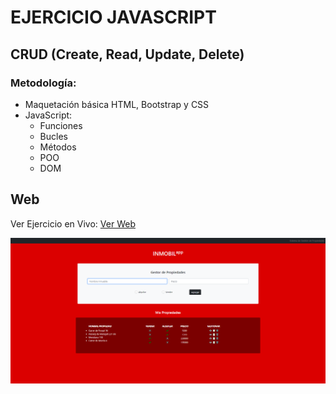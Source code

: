 # EJERCICIO JAVASCRIPT

## CRUD (Create, Read, Update, Delete)

### Metodología:
- Maquetación básica HTML, Bootstrap y CSS
- JavaScript: 
    - Funciones
    - Bucles
    - Métodos
    - POO
    - DOM

## Web
Ver Ejercicio en Vivo: [Ver Web](https://bit.ly/38xgkW2)


![Screen Versión](https://github.com/maomur/ejercicios-javascript-crud/blob/main/img/inmobilapp.png)

